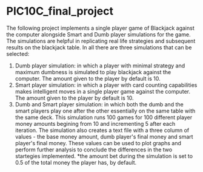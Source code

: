 # PIC10C_final_project

The following project implements a single player game of Blackjack against the computer alongside Smart and Dumb player simulations for the game. The simulations are helpful in replicating real life strategies and subsequent results on the blackjack table. In all there are three simulations that can be selected:
1. Dumb player simulation: in which a player with minimal strategy and maximum dumbness is simulated to play blackjack against the computer. The amount given to the player by default is 10.
2. Smart player simulation: in which a player with card counting capabilities makes intelligent moves in a single player game against the computer. The amount given to the player by default is 10.
3. Dumb and Smart player simulation: in which both the dumb and the smart players play one after the other essentially on the same table with the same deck. This simulation runs 100 games for 100 different player money amounts begining from 10 and incrementing 5 after each iteration. The simulation also creates a text file with a three column of values - the base money amount, dumb player's final money and smart player's final money. These values can be used to plot graphs and perform further analysis to conclude the differences in the two startegies implemented.
*the amount bet during the simulation is set to 0.5 of the total money the player has, by default.
